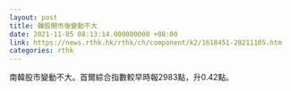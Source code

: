 ```yaml
---
layout: post
title: 韓股開市後變動不大
date: 2021-11-05 08:13:14.000000000 +08:00
link: https://news.rthk.hk/rthk/ch/component/k2/1618451-20211105.htm
categories: rthk
---
```


南韓股市變動不大。首爾綜合指數較早時報2983點，升0.42點。
